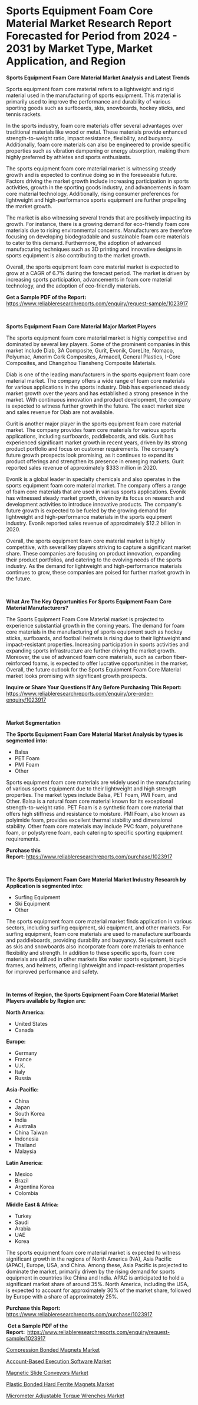 <p><h1>Sports Equipment Foam Core Material Market Research Report Forecasted for Period from 2024 -  2031 by Market Type, Market Application, and Region</h1></p><p><strong>Sports Equipment Foam Core Material Market Analysis and Latest Trends</strong></p>
<p><p>Sports equipment foam core material refers to a lightweight and rigid material used in the manufacturing of sports equipment. This material is primarily used to improve the performance and durability of various sporting goods such as surfboards, skis, snowboards, hockey sticks, and tennis rackets.</p><p>In the sports industry, foam core materials offer several advantages over traditional materials like wood or metal. These materials provide enhanced strength-to-weight ratio, impact resistance, flexibility, and buoyancy. Additionally, foam core materials can also be engineered to provide specific properties such as vibration dampening or energy absorption, making them highly preferred by athletes and sports enthusiasts.</p><p>The sports equipment foam core material market is witnessing steady growth and is expected to continue doing so in the foreseeable future. Factors driving the market growth include increasing participation in sports activities, growth in the sporting goods industry, and advancements in foam core material technology. Additionally, rising consumer preferences for lightweight and high-performance sports equipment are further propelling the market growth.</p><p>The market is also witnessing several trends that are positively impacting its growth. For instance, there is a growing demand for eco-friendly foam core materials due to rising environmental concerns. Manufacturers are therefore focusing on developing biodegradable and sustainable foam core materials to cater to this demand. Furthermore, the adoption of advanced manufacturing techniques such as 3D printing and innovative designs in sports equipment is also contributing to the market growth.</p><p>Overall, the sports equipment foam core material market is expected to grow at a CAGR of 6.7% during the forecast period. The market is driven by increasing sports participation, advancements in foam core material technology, and the adoption of eco-friendly materials.</p></p>
<p><strong>Get a Sample PDF of the Report:&nbsp;</strong> <a href="https://www.reliableresearchreports.com/enquiry/request-sample/1023917">https://www.reliableresearchreports.com/enquiry/request-sample/1023917</a></p>
<p>&nbsp;</p>
<p><strong>Sports Equipment Foam Core Material Major Market Players</strong></p>
<p><p>The sports equipment foam core material market is highly competitive and dominated by several key players. Some of the prominent companies in this market include Diab, 3A Composite, Gurit, Evonik, CoreLite, Nomaco, Polyumac, Amorim Cork Composites, Armacell, General Plastics, I-Core Composites, and Changzhou Tiansheng Composite Materials.</p><p>Diab is one of the leading manufacturers in the sports equipment foam core material market. The company offers a wide range of foam core materials for various applications in the sports industry. Diab has experienced steady market growth over the years and has established a strong presence in the market. With continuous innovation and product development, the company is expected to witness further growth in the future. The exact market size and sales revenue for Diab are not available.</p><p>Gurit is another major player in the sports equipment foam core material market. The company provides foam core materials for various sports applications, including surfboards, paddleboards, and skis. Gurit has experienced significant market growth in recent years, driven by its strong product portfolio and focus on customer requirements. The company's future growth prospects look promising, as it continues to expand its product offerings and strengthen its presence in emerging markets. Gurit reported sales revenue of approximately $333 million in 2020.</p><p>Evonik is a global leader in specialty chemicals and also operates in the sports equipment foam core material market. The company offers a range of foam core materials that are used in various sports applications. Evonik has witnessed steady market growth, driven by its focus on research and development activities to introduce innovative products. The company's future growth is expected to be fueled by the growing demand for lightweight and high-performance materials in the sports equipment industry. Evonik reported sales revenue of approximately $12.2 billion in 2020.</p><p>Overall, the sports equipment foam core material market is highly competitive, with several key players striving to capture a significant market share. These companies are focusing on product innovation, expanding their product portfolios, and catering to the evolving needs of the sports industry. As the demand for lightweight and high-performance materials continues to grow, these companies are poised for further market growth in the future.</p></p>
<p>&nbsp;</p>
<p><strong>What Are The Key Opportunities For Sports Equipment Foam Core Material Manufacturers?</strong></p>
<p><p>The Sports Equipment Foam Core Material market is projected to experience substantial growth in the coming years. The demand for foam core materials in the manufacturing of sports equipment such as hockey sticks, surfboards, and football helmets is rising due to their lightweight and impact-resistant properties. Increasing participation in sports activities and expanding sports infrastructure are further driving the market growth. Moreover, the use of advanced foam core materials, such as carbon fiber-reinforced foams, is expected to offer lucrative opportunities in the market. Overall, the future outlook for the Sports Equipment Foam Core Material market looks promising with significant growth prospects.</p></p>
<p><strong>Inquire or Share Your Questions If Any Before Purchasing This Report:</strong> <a href="https://www.reliableresearchreports.com/enquiry/pre-order-enquiry/1023917">https://www.reliableresearchreports.com/enquiry/pre-order-enquiry/1023917</a></p>
<p>&nbsp;</p>
<p><strong>Market Segmentation</strong></p>
<p><strong>The Sports Equipment Foam Core Material Market Analysis by types is segmented into:</strong></p>
<p><ul><li>Balsa</li><li>PET Foam</li><li>PMI Foam</li><li>Other</li></ul></p>
<p><p>Sports equipment foam core materials are widely used in the manufacturing of various sports equipment due to their lightweight and high strength properties. The market types include Balsa, PET Foam, PMI Foam, and Other. Balsa is a natural foam core material known for its exceptional strength-to-weight ratio. PET Foam is a synthetic foam core material that offers high stiffness and resistance to moisture. PMI Foam, also known as polyimide foam, provides excellent thermal stability and dimensional stability. Other foam core materials may include PVC foam, polyurethane foam, or polystyrene foam, each catering to specific sporting equipment requirements.</p></p>
<p><strong>Purchase this Report:&nbsp;</strong><a href="https://www.reliableresearchreports.com/purchase/1023917">https://www.reliableresearchreports.com/purchase/1023917</a></p>
<p>&nbsp;</p>
<p><strong>The Sports Equipment Foam Core Material Market Industry Research by Application is segmented into:</strong></p>
<p><ul><li>Surfing Equipment</li><li>Ski Equipment</li><li>Other</li></ul></p>
<p><p>The sports equipment foam core material market finds application in various sectors, including surfing equipment, ski equipment, and other markets. For surfing equipment, foam core materials are used to manufacture surfboards and paddleboards, providing durability and buoyancy. Ski equipment such as skis and snowboards also incorporate foam core materials to enhance flexibility and strength. In addition to these specific sports, foam core materials are utilized in other markets like water sports equipment, bicycle frames, and helmets, offering lightweight and impact-resistant properties for improved performance and safety.</p></p>
<p>&nbsp;</p>
<p><strong>In terms of Region, the Sports Equipment Foam Core Material Market Players available by Region are:</strong></p>
<p>
    <p> <strong> North America: </strong>
        <ul>
            <li>United States</li>
            <li>Canada</li>
        </ul>
        </p> 
    <p> <strong> Europe: </strong>
        <ul>
            <li>Germany</li>
            <li>France</li>
            <li>U.K.</li>
            <li>Italy</li>
            <li>Russia</li>
        </ul>
        </p> 
    <p> <strong> Asia-Pacific: </strong>
        <ul>
            <li>China</li>
            <li>Japan</li>
            <li>South Korea</li>
            <li>India</li>
            <li>Australia</li>
            <li>China Taiwan</li>
            <li>Indonesia</li>
            <li>Thailand</li>
            <li>Malaysia</li>
        </ul>
        </p> 
    <p> <strong> Latin America: </strong>
        <ul>
            <li>Mexico</li>
            <li>Brazil</li>
            <li>Argentina Korea</li>
            <li>Colombia</li>
        </ul>
        </p> 
    <p> <strong> Middle East & Africa: </strong>
        <ul>
            <li>Turkey</li>
            <li>Saudi</li>
            <li>Arabia</li>
            <li>UAE</li>
            <li>Korea</li>
        </ul>
    </p>
    </p>
<p><p>The sports equipment foam core material market is expected to witness significant growth in the regions of North America (NA), Asia Pacific (APAC), Europe, USA, and China. Among these, Asia Pacific is projected to dominate the market, primarily driven by the rising demand for sports equipment in countries like China and India. APAC is anticipated to hold a significant market share of around 35%. North America, including the USA, is expected to account for approximately 30% of the market share, followed by Europe with a share of approximately 25%.</p></p>
<p><strong>Purchase this Report: </strong><a href="https://www.reliableresearchreports.com/purchase/1023917">https://www.reliableresearchreports.com/purchase/1023917</a></p>
<p>&nbsp;<strong>Get a Sample PDF of the Report:&nbsp;&nbsp;</strong><a href="https://www.reliableresearchreports.com/enquiry/request-sample/1023917">https://www.reliableresearchreports.com/enquiry/request-sample/1023917</a></p>
<p><strong></strong></p>
<p><p><a href="https://medium.com/@madisonsimmons10/compression-bonded-magnets-market-the-key-to-successful-business-strategy-forecast-till-2031-1f47fb10368c">Compression Bonded Magnets Market</a></p><p><a href="https://medium.com/@madisonsimmons10/account-based-execution-software-nbsp-market-focuses-on-market-share-size-and-projected-forecast-5fd58fa2816e">Account-Based Execution Software Market</a></p><p><a href="https://medium.com/@madisonsimmons10/magnetic-slide-conveyors-market-trends-forecast-and-competitive-analysis-to-2031-5d50dd882bb4">Magnetic Slide Conveyors Market</a></p><p><a href="https://medium.com/@madisonsimmons10/decoding-plastic-bonded-hard-ferrite-magnets-market-metrics-market-share-trends-and-growth-408657a4e6ae">Plastic Bonded Hard Ferrite Magnets Market</a></p><p><a href="https://medium.com/@madisonsimmons10/micrometer-adjustable-torque-wrenches-market-report-reveals-the-latest-trends-and-growth-8d84ed750931">Micrometer Adjustable Torque Wrenches Market</a></p></p>